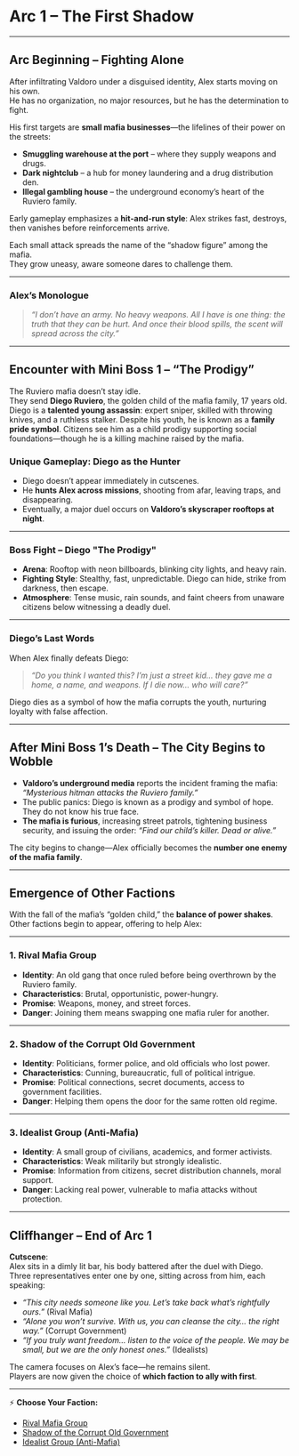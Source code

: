 # **Arc 1 – The First Shadow**

---

## **Arc Beginning – Fighting Alone**

After infiltrating Valdoro under a disguised identity, Alex starts moving on his own.  
He has no organization, no major resources, but he has the determination to fight.

His first targets are **small mafia businesses**—the lifelines of their power on the streets:

- **Smuggling warehouse at the port** – where they supply weapons and drugs.
- **Dark nightclub** – a hub for money laundering and a drug distribution den.
- **Illegal gambling house** – the underground economy’s heart of the Ruviero family.

Early gameplay emphasizes a **hit-and-run style**: Alex strikes fast, destroys, then vanishes before reinforcements arrive.

Each small attack spreads the name of the “shadow figure” among the mafia.  
They grow uneasy, aware someone dares to challenge them.

---

### **Alex’s Monologue**

> _“I don’t have an army. No heavy weapons. All I have is one thing: the truth that they can be hurt. And once their blood spills, the scent will spread across the city.”_

---

## **Encounter with Mini Boss 1 – “The Prodigy”**

The Ruviero mafia doesn’t stay idle.  
They send **Diego Ruviero**, the golden child of the mafia family, 17 years old. Diego is a **talented young assassin**: expert sniper, skilled with throwing knives, and a ruthless stalker. Despite his youth, he is known as a **family pride symbol**. Citizens see him as a child prodigy supporting social foundations—though he is a killing machine raised by the mafia.

### **Unique Gameplay: Diego as the Hunter**

- Diego doesn’t appear immediately in cutscenes.
- He **hunts Alex across missions**, shooting from afar, leaving traps, and disappearing.
- Eventually, a major duel occurs on **Valdoro’s skyscraper rooftops at night**.

---

### **Boss Fight – Diego "The Prodigy"**

- **Arena**: Rooftop with neon billboards, blinking city lights, and heavy rain.
- **Fighting Style**: Stealthy, fast, unpredictable. Diego can hide, strike from darkness, then escape.
- **Atmosphere**: Tense music, rain sounds, and faint cheers from unaware citizens below witnessing a deadly duel.

---

### **Diego’s Last Words**

When Alex finally defeats Diego:

> _“Do you think I wanted this? I’m just a street kid… they gave me a home, a name, and weapons. If I die now… who will care?”_

Diego dies as a symbol of how the mafia corrupts the youth, nurturing loyalty with false affection.

---

## **After Mini Boss 1’s Death – The City Begins to Wobble**

- **Valdoro’s underground media** reports the incident framing the mafia: _“Mysterious hitman attacks the Ruviero family.”_
- The public panics: Diego is known as a prodigy and symbol of hope. They do not know his true face.
- **The mafia is furious**, increasing street patrols, tightening business security, and issuing the order: _“Find our child’s killer. Dead or alive.”_

The city begins to change—Alex officially becomes the **number one enemy of the mafia family**.

---

## **Emergence of Other Factions**

With the fall of the mafia’s “golden child,” the **balance of power shakes**.  
Other factions begin to appear, offering to help Alex:

---

### 1. **Rival Mafia Group**

- **Identity**: An old gang that once ruled before being overthrown by the Ruviero family.
- **Characteristics**: Brutal, opportunistic, power-hungry.
- **Promise**: Weapons, money, and street forces.
- **Danger**: Joining them means swapping one mafia ruler for another.

---

### 2. **Shadow of the Corrupt Old Government**

- **Identity**: Politicians, former police, and old officials who lost power.
- **Characteristics**: Cunning, bureaucratic, full of political intrigue.
- **Promise**: Political connections, secret documents, access to government facilities.
- **Danger**: Helping them opens the door for the same rotten old regime.

---

### 3. **Idealist Group (Anti-Mafia)**

- **Identity**: A small group of civilians, academics, and former activists.
- **Characteristics**: Weak militarily but strongly idealistic.
- **Promise**: Information from citizens, secret distribution channels, moral support.
- **Danger**: Lacking real power, vulnerable to mafia attacks without protection.

---

## **Cliffhanger – End of Arc 1**

**Cutscene**:  
Alex sits in a dimly lit bar, his body battered after the duel with Diego.  
Three representatives enter one by one, sitting across from him, each speaking:

- _“This city needs someone like you. Let’s take back what’s rightfully ours.”_ (Rival Mafia)
- _“Alone you won’t survive. With us, you can cleanse the city… the right way.”_ (Corrupt Government)
- _“If you truly want freedom… listen to the voice of the people. We may be small, but we are the only honest ones.”_ (Idealists)

The camera focuses on Alex’s face—he remains silent.  
Players are now given the choice of **which faction to ally with first**.

---

⚡ **Choose Your Faction:**

- [Rival Mafia Group](/story-1)
- [Shadow of the Corrupt Old Government](/story-2)
- [Idealist Group (Anti-Mafia)](/story-3)
